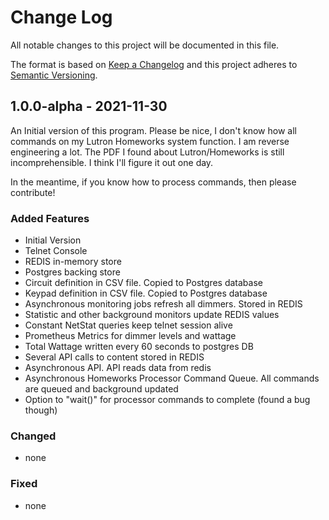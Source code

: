 
# Change Log
All notable changes to this project will be documented in this file.

The format is based on [Keep a Changelog](http://keepachangelog.com/)
and this project adheres to [Semantic Versioning](http://semver.org/).

## 1.0.0-alpha - 2021-11-30

An Initial version of this program.  Please be nice, I don't know how all commands
on my Lutron Homeworks system function.  I am reverse engineering a lot.  The PDF I found
about Lutron/Homeworks is still incomprehensible.  I think I'll figure it out one day.

In the meantime, if you know how to process commands, then please contribute!

### Added Features
- Initial Version
- Telnet Console
- REDIS in-memory store
- Postgres backing store
- Circuit definition in CSV file.  Copied to Postgres database
- Keypad definition in CSV file.  Copied to Postgres database
- Asynchronous monitoring jobs refresh all dimmers.  Stored in REDIS
- Statistic and other background monitors update REDIS values
- Constant NetStat queries keep telnet session alive
- Prometheus Metrics for dimmer levels and wattage
- Total Wattage written every 60 seconds to postgres DB
- Several API calls to content stored in REDIS
- Asynchronous API.  API reads data from redis
- Asynchronous Homeworks Processor Command Queue.  All commands are queued and background updated
- Option to "wait()" for processor commands to complete (found a bug though)

### Changed

- none

### Fixed

- none